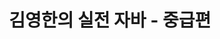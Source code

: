 ---
title: "김영한의 실전 자바 - 중급편" # 카테고리 이름
layout: category
permalink: /categories/java-experienced/ # url
author_profile: true
taxonomy: Java-Experienced
sidebar:
    nav: "categories"
---